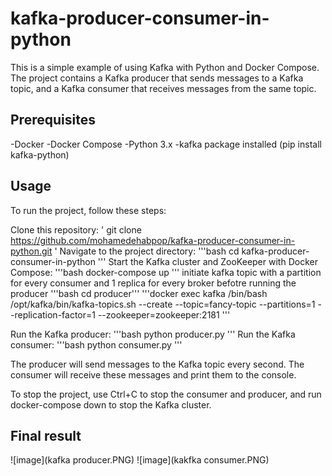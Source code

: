 # kafka-producer-consumer-in-python
This is a simple example of using Kafka with Python and Docker Compose. The project contains a Kafka producer that sends messages to a Kafka topic, and a Kafka consumer that receives messages from the same topic.

## Prerequisites
-Docker
-Docker Compose
-Python 3.x
-kafka package installed (pip install kafka-python)

## Usage
To run the project, follow these steps:

Clone this repository: ' git clone https://github.com/mohamedehabpop/kafka-producer-consumer-in-python.git '
Navigate to the project directory: '''bash cd kafka-producer-consumer-in-python '''
Start the Kafka cluster and ZooKeeper with Docker Compose: '''bash docker-compose up '''
initiate kafka topic with a partition for every consumer and 1 replica for every broker befotre running the producer
'''bash cd producer'''
'''docker exec kafka /bin/bash /opt/kafka/bin/kafka-topics.sh --create --topic=fancy-topic --partitions=1 --replication-factor=1 --zookeeper=zookeeper:2181 '''

Run the Kafka producer: '''bash python producer.py '''
Run the Kafka consumer: '''bash python consumer.py '''

The producer will send messages to the Kafka topic every second. The consumer will receive these messages and print them to the console.

To stop the project, use Ctrl+C to stop the consumer and producer, and run docker-compose down to stop the Kafka cluster.


## Final result
![image](kafka producer.PNG)
![image](kakfka consumer.PNG)
